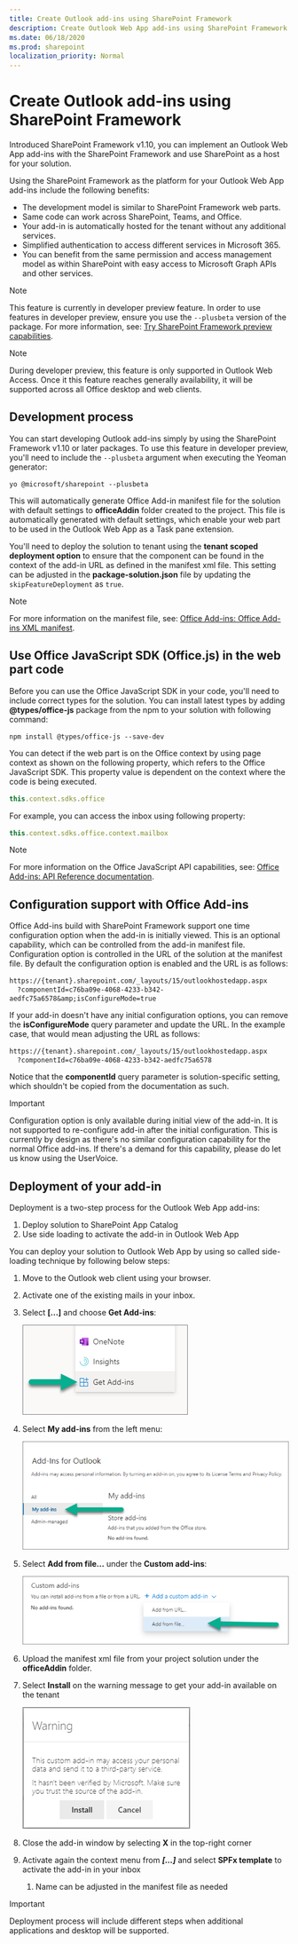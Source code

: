 ```yaml
---
title: Create Outlook add-ins using SharePoint Framework
description: Create Outlook Web App add-ins using SharePoint Framework
ms.date: 06/18/2020
ms.prod: sharepoint
localization_priority: Normal
---
```


# Create Outlook add-ins using SharePoint Framework

Introduced SharePoint Framework v1.10, you can implement an Outlook Web App add-ins with the SharePoint Framework and use SharePoint as a host for your solution.

Using the SharePoint Framework as the platform for your Outlook Web App add-ins include the following benefits:

- The development model is similar to SharePoint Framework web parts.
- Same code can work across SharePoint, Teams, and Office.
- Your add-in is automatically hosted for the tenant without any additional services.
- Simplified authentication to access different services in Microsoft 365.
- You can benefit from the same permission and access management model as within SharePoint with easy access to Microsoft Graph APIs and other services.

> [!NOTE]
> This feature is currently in developer preview feature. In order to use features in developer preview, ensure you use the `--plusbeta` version of the package. For more information, see: [Try SharePoint Framework preview capabilities](try-preview-capabilities.md).

> [!NOTE]
> During developer preview, this feature is only supported in Outlook Web Access. Once it this feature reaches generally availability, it will be supported across all Office desktop and web clients.

## Development process

You can start developing Outlook add-ins simply by using the SharePoint Framework v1.10 or later packages. To use this feature in developer preview, you'll need to include the `--plusbeta` argument when executing the Yeoman generator:

```console
yo @microsoft/sharepoint --plusbeta
```

This will automatically generate Office Add-in manifest file for the solution with default settings to **officeAddin** folder created to the project. This file is automatically generated with default settings, which enable your web part to be used in the Outlook Web App as a Task pane extension.

You'll need to deploy the solution to tenant using the **tenant scoped deployment option** to ensure that the component can be found in the context of the add-in URL as defined in the manifest xml file. This setting can be adjusted in the **package-solution.json** file by updating the `skipFeatureDeployment` as `true`.

> [!NOTE]
> For more information on the manifest file, see: [Office Add-ins: Office Add-ins XML manifest](https://docs.microsoft.com/office/dev/add-ins/develop/add-in-manifests).

## Use Office JavaScript SDK (Office.js) in the web part code

Before you can use the Office JavaScript SDK in your code, you'll need to include correct types for the solution. You can install latest types by adding **@types/office-js** package from the npm to your solution with following command:

```console
npm install @types/office-js --save-dev
```

You can detect if the web part is on the Office context by using page context as shown on the following property, which refers to the Office JavaScript SDK. This property value is dependent on the context where the code is being executed.

```javascript
this.context.sdks.office
```

For example, you can access the inbox using following property:

```javascript
this.context.sdks.office.context.mailbox
```

> [!NOTE]
> For more information on the Office JavaScript API capabilities, see: [Office Add-ins: API Reference documentation](https://docs.microsoft.com/office/dev/add-ins/reference/javascript-api-for-office).

## Configuration support with Office Add-ins

Office Add-ins build with SharePoint Framework support one time configuration option when the add-in is initially viewed. This is an optional capability, which can be controlled from the add-in manifest file. Configuration option is controlled in the URL of the solution at the manifest file. By default the configuration option is enabled and the URL is as follows:

```http
https://{tenant}.sharepoint.com/_layouts/15/outlookhostedapp.aspx
  ?componentId=c76ba09e-4068-4233-b342-aedfc75a6578&amp;isConfigureMode=true
```

If your add-in doesn't have any initial configuration options, you can remove the **isConfigureMode** query parameter and update the URL. In the example case, that would mean adjusting the URL as follows:

```http
https://{tenant}.sharepoint.com/_layouts/15/outlookhostedapp.aspx
  ?componentId=c76ba09e-4068-4233-b342-aedfc75a6578
```

Notice that the **componentId** query parameter is solution-specific setting, which shouldn't be copied from the documentation as such.

> [!IMPORTANT]
> Configuration option is only available during initial view of the add-in. It is not supported to re-configure add-in after the initial configuration. This is currently by design as there's no similar configuration capability for the normal Office add-ins. If there's a demand for this capability, please do let us know using the UserVoice.

## Deployment of your add-in

Deployment is a two-step process for the Outlook Web App add-ins:

1. Deploy solution to SharePoint App Catalog
1. Use side loading to activate the add-in in Outlook Web App

You can deploy your solution to Outlook Web App by using so called side-loading technique by following below steps:

1. Move to the Outlook web client using your browser.
1. Activate one of the existing mails in your inbox.
1. Select **[...]** and choose **Get Add-ins**:

   ![Get add-ins context menu](../images/add-in-get-add-ins-context-menu.png)

1. Select **My add-ins** from the left menu:

    ![My add-ins left menu](../images/add-in-my-addins-menu.png)

1. Select **Add from file...** under the **Custom add-ins**:

    ![Add from file](../images/add-in-add-from-file.png)

1. Upload the manifest xml file from your project solution under the **officeAddin** folder.
1. Select **Install** on the warning message to get your add-in available on the tenant

    ![Warning - Install](../images/add-in-install-warning.png)

1. Close the add-in window by selecting **X** in the top-right corner
1. Activate again the context menu from ***[...]*** and select **SPFx template** to activate the add-in in your inbox
   1. Name can be adjusted in the manifest file as needed

> [!IMPORTANT]
> Deployment process will include different steps when additional applications and desktop will be supported.
